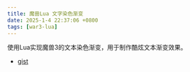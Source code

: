 ```yaml
---
title: 魔兽Lua 文字染色渐变
date: 2025-1-4 22:37:06 +0800
tags: [war3-lua]
---
```


使用Lua实现魔兽3的文本染色渐变，用于制作酷炫文本渐变效果。

* [gist](https://gist.github.com/LazyKnightX/690886fdad0f535fcdf93a3b51116c58)
